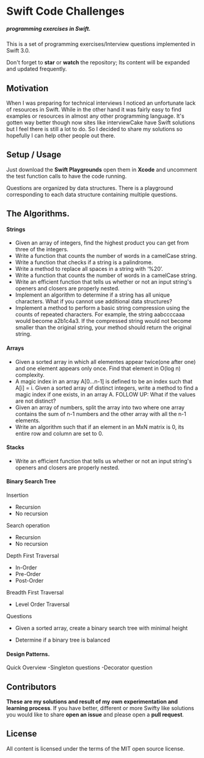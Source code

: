 # Swift Code Challenges
##### programming exercises in Swift.
This is a set of programming exercises/Interview questions implemented in Swift 3.0.

Don't forget to **star** or **watch** the repository; Its content will be expanded and updated frequently.

## Motivation

When I was preparing for technical interviews I noticed an unfortunate lack of resources in Swift.
While in the other hand it was fairly easy to find examples or resources in almost any other programming language. It's gotten way better though now sites like interviewCake have Swift solutions but I feel there is still a lot to do. So I decided to share my solutions so hopefully I can help other people out there.

## Setup / Usage

Just download the **Swift Playgrounds** open them in **Xcode** and uncomment the test function calls to have the code running.

Questions are organized by data structures. There is a playground corresponding to each data structure containing multiple questions.

## The Algorithms.

#### Strings
- Given an array of integers, find the highest product you can get from three of the integers.
- Write a function that counts the number of words in a camelCase string.
- Write a function that checks if a string is a palindrome.
- Write a method to replace all spaces in a string with ‘%20’.
- Write a function that counts the number of words in a camelCase string.
- Write an efficient function that tells us whether or not an input string's openers and closers are properly nested.
- Implement an algorithm to determine if a string has all unique characters. What if you cannot use additional data structures?
- Implement a method to perform a basic string compression using the counts of repeated characters. For example, the string aabccccaaa would become a2b1c4a3. If the compressed string would not become smaller than the original string, your method should return the original string.

#### Arrays
- Given a sorted array in which all elementes appear twice(one after one) and one element appears only once. Find that element in O(log n) complexity.
- A magic index in an array A[0…n-1] is defined to be an index such that A[i] = i. Given a sorted array of distinct integers, write a method to find a magic index if one exists, in an array A. FOLLOW UP: What if the values are not distinct?
- Given an array of numbers, split the array into two where one array contains the sum of n-1 numbers and the other array with all the n-1 elements.
- Write an algorithm such that if an element in an MxN matrix is 0, its entire row and column are set to 0.


#### Stacks

- Write an efficient function that tells us whether or not an input string's openers and closers are properly nested.


#### Binary Search Tree
Insertion
- Recursion
- No recursion

Search operation
- Recursion
- No recursion

Depth First Traversal
- In-Order
- Pre-Order
- Post-Order

Breadth First Traversal
- Level Order Traversal

Questions
- Given a sorted array, create a binary search tree with minimal height

- Determine if a binary tree is balanced

#### Design Patterns.
Quick Overview
-Singleton questions
-Decorator question


## Contributors

**These are my solutions and result of my own experimentation and learning process**. If you have better, different or more Swifty like solutions you would like to share **open an issue** and please open a **pull request**.

## License

All content is licensed under the terms of the MIT open source license.
